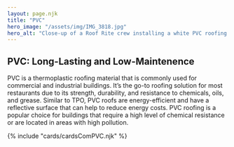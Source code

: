 ```yaml
---
layout: page.njk
title: "PVC"
hero_image: "/assets/img/IMG_3818.jpg"
hero_alt: "Close-up of a Roof Rite crew installing a white PVC roofing membrane on a flat roof. One worker unrolls the membrane while another operates a RhinoBond induction welder to secure the material. The sun shines brightly overhead, casting long shadows across the smooth, reflective surface. Leafless trees and rooftop HVAC units are visible in the background."
---
```


## PVC: Long-Lasting and Low-Maintenence

PVC is a thermoplastic roofing material that is commonly used for commercial and industrial buildings. It’s the go-to roofing solution for most restaurants due to its strength, durability, and resistance to chemicals, oils, and grease. Similar to TPO, PVC roofs are energy-efficient and have a reflective surface that can help to reduce energy costs. PVC roofing is a popular choice for buildings that require a high level of chemical resistance or are located in areas with high pollution.

<div class="breakout">
  {% include "cards/cardsComPVC.njk" %}
  <!-- Possible Gallery Here -->
</div>
